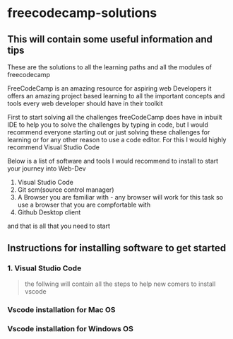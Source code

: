 # freecodecamp-solutions
## This will contain some useful information and tips

These are the solutions to all the learning paths and all the modules of freecodecamp

FreeCodeCamp is an amazing resource for aspiring web Developers it offers an amazing project based learning to all the important concepts and tools every web developer should have in their toolkit

First to start solving all the challenges freeCodeCamp does have in inbuilt IDE to help you to solve the challenges by typing in code, but I would recommend everyone starting out or just solving these challenges for learning or for any other reason to use a code editor. For this I would highly recommend Visual Studio Code

Below is a list of software and tools I would recommend to install to start your journey into Web-Dev

1. Visual Studio Code
2. Git scm(source control manager)
3. A Browser you are familiar with - any browser will work for this task so use a browser that you are compfortable with
4. Github Desktop client

and that is all that you need to start
## Instructions for installing software to get started
### 1. Visual Studio Code
> the follwing will contain all the steps to help new comers to install vscode

### Vscode installation for Mac OS

### Vscode installation for Windows OS